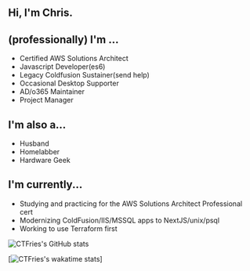 ## Hi, I'm Chris.
## (professionally) I'm ...
- Certified AWS Solutions Architect 
- Javascript Developer(es6)
- Legacy Coldfusion Sustainer(send help)
- Occasional Desktop Supporter
- AD/o365 Maintainer
- Project Manager

## I'm also a...
- Husband
- Homelabber
- Hardware Geek

## I'm currently...
- Studying and practicing for the AWS Solutions Architect Professional cert
- Modernizing ColdFusion/IIS/MSSQL apps to NextJS/unix/psql
- Working to use Terraform first




![CTFries's GitHub stats](https://github-readme-stats.vercel.app/api?username=ctfries&show_icons=true&count_private=true&theme=dracula)


[![CTFries's wakatime stats](https://github-readme-stats.vercel.app/api/wakatime?username=ctfries&theme=dracula)]
